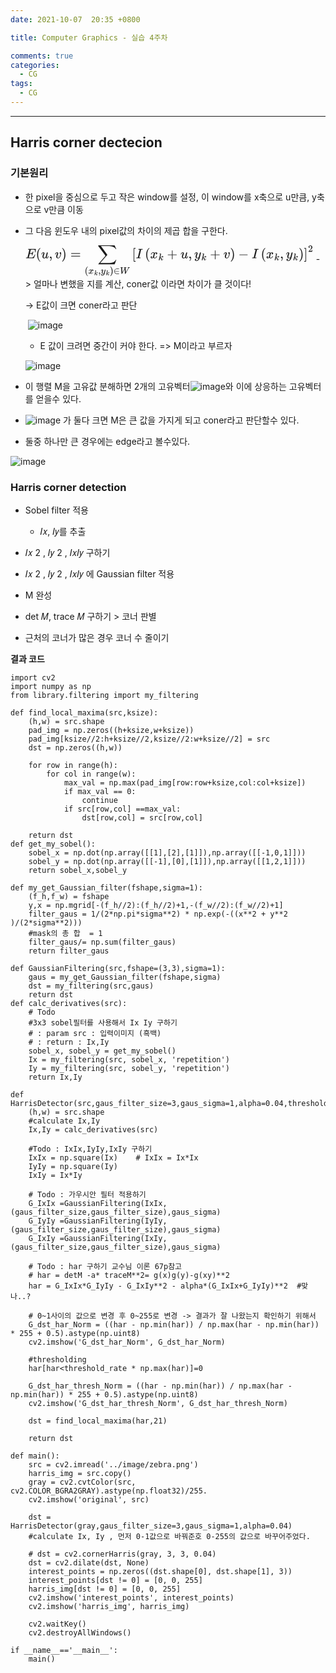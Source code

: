 ```yaml
---
date: 2021-10-07  20:35 +0800

title: Computer Graphics - 실습 4주차

comments: true
categories:
  - CG
tags:
  - CG
---
```


---

## Harris corner dectecion

### 기본원리

- 한 pixel을 중심으로 두고 작은 window를 설정, 이 window를 x축으로 u만큼, y축으로 v만큼 이동

- 그 다음 윈도우 내의 pixel값의 차이의 제곱 합을 구한다.

  <svg style="vertical-align: -3.222ex;" overflow="visible" viewBox="0 -950 21325.8 2374.1" role="img" height="6.713750000000001ex" width="60.309999999999995ex" xmlns="http://www.w3.org/2000/svg"><g transform="scale(1,-1)" stroke-width="0" fill="currentColor" stroke="currentColor"><g data-mml-node="math"><g data-mml-node="mi"><path stroke-width="3" d="M492 213Q472 213 472 226Q472 230 477 250T482 285Q482 316 461 323T364 330H312Q311 328 277 192T243 52Q243 48 254 48T334 46Q428 46 458 48T518 61Q567 77 599 117T670 248Q680 270 683 272Q690 274 698 274Q718 274 718 261Q613 7 608 2Q605 0 322 0H133Q31 0 31 11Q31 13 34 25Q38 41 42 43T65 46Q92 46 125 49Q139 52 144 61Q146 66 215 342T285 622Q285 629 281 629Q273 632 228 634H197Q191 640 191 642T193 659Q197 676 203 680H757Q764 676 764 669Q764 664 751 557T737 447Q735 440 717 440H705Q698 445 698 453L701 476Q704 500 704 528Q704 558 697 578T678 609T643 625T596 632T532 634H485Q397 633 392 631Q388 629 386 622Q385 619 355 499T324 377Q347 376 372 376H398Q464 376 489 391T534 472Q538 488 540 490T557 493Q562 493 565 493T570 492T572 491T574 487T577 483L544 351Q511 218 508 216Q505 213 492 213Z" data-c="1D438"></path></g><g transform="translate(764,0)" data-mml-node="mo"><path stroke-width="3" d="M94 250Q94 319 104 381T127 488T164 576T202 643T244 695T277 729T302 750H315H319Q333 750 333 741Q333 738 316 720T275 667T226 581T184 443T167 250T184 58T225 -81T274 -167T316 -220T333 -241Q333 -250 318 -250H315H302L274 -226Q180 -141 137 -14T94 250Z" data-c="28"></path></g><g transform="translate(1153,0)" data-mml-node="mi"><path stroke-width="3" d="M21 287Q21 295 30 318T55 370T99 420T158 442Q204 442 227 417T250 358Q250 340 216 246T182 105Q182 62 196 45T238 27T291 44T328 78L339 95Q341 99 377 247Q407 367 413 387T427 416Q444 431 463 431Q480 431 488 421T496 402L420 84Q419 79 419 68Q419 43 426 35T447 26Q469 29 482 57T512 145Q514 153 532 153Q551 153 551 144Q550 139 549 130T540 98T523 55T498 17T462 -8Q454 -10 438 -10Q372 -10 347 46Q345 45 336 36T318 21T296 6T267 -6T233 -11Q189 -11 155 7Q103 38 103 113Q103 170 138 262T173 379Q173 380 173 381Q173 390 173 393T169 400T158 404H154Q131 404 112 385T82 344T65 302T57 280Q55 278 41 278H27Q21 284 21 287Z" data-c="1D462"></path></g><g transform="translate(1725,0)" data-mml-node="mo"><path stroke-width="3" d="M78 35T78 60T94 103T137 121Q165 121 187 96T210 8Q210 -27 201 -60T180 -117T154 -158T130 -185T117 -194Q113 -194 104 -185T95 -172Q95 -168 106 -156T131 -126T157 -76T173 -3V9L172 8Q170 7 167 6T161 3T152 1T140 0Q113 0 96 17Z" data-c="2C"></path></g><g transform="translate(2169.7,0)" data-mml-node="mi"><path stroke-width="3" d="M173 380Q173 405 154 405Q130 405 104 376T61 287Q60 286 59 284T58 281T56 279T53 278T49 278T41 278H27Q21 284 21 287Q21 294 29 316T53 368T97 419T160 441Q202 441 225 417T249 361Q249 344 246 335Q246 329 231 291T200 202T182 113Q182 86 187 69Q200 26 250 26Q287 26 319 60T369 139T398 222T409 277Q409 300 401 317T383 343T365 361T357 383Q357 405 376 424T417 443Q436 443 451 425T467 367Q467 340 455 284T418 159T347 40T241 -11Q177 -11 139 22Q102 54 102 117Q102 148 110 181T151 298Q173 362 173 380Z" data-c="1D463"></path></g><g transform="translate(2654.7,0)" data-mml-node="mo"><path stroke-width="3" d="M60 749L64 750Q69 750 74 750H86L114 726Q208 641 251 514T294 250Q294 182 284 119T261 12T224 -76T186 -143T145 -194T113 -227T90 -246Q87 -249 86 -250H74Q66 -250 63 -250T58 -247T55 -238Q56 -237 66 -225Q221 -64 221 250T66 725Q56 737 55 738Q55 746 60 749Z" data-c="29"></path></g><g transform="translate(3321.4,0)" data-mml-node="mo"><path stroke-width="3" d="M56 347Q56 360 70 367H707Q722 359 722 347Q722 336 708 328L390 327H72Q56 332 56 347ZM56 153Q56 168 72 173H708Q722 163 722 153Q722 140 707 133H70Q56 140 56 153Z" data-c="3D"></path></g><g transform="translate(4377.2,0)" data-mml-node="munder"><g transform="translate(952.4,0)" data-mml-node="mo"><path stroke-width="3" d="M60 948Q63 950 665 950H1267L1325 815Q1384 677 1388 669H1348L1341 683Q1320 724 1285 761Q1235 809 1174 838T1033 881T882 898T699 902H574H543H251L259 891Q722 258 724 252Q725 250 724 246Q721 243 460 -56L196 -356Q196 -357 407 -357Q459 -357 548 -357T676 -358Q812 -358 896 -353T1063 -332T1204 -283T1307 -196Q1328 -170 1348 -124H1388Q1388 -125 1381 -145T1356 -210T1325 -294L1267 -449L666 -450Q64 -450 61 -448Q55 -446 55 -439Q55 -437 57 -433L590 177Q590 178 557 222T452 366T322 544L56 909L55 924Q55 945 60 948Z" data-c="2211"></path></g><g data-mjx-texclass="ORD" transform="translate(0,-1147.3) scale(0.707)" data-mml-node="TeXAtom"><g data-mml-node="mrow"><g data-mml-node="mo"><path stroke-width="3" d="M94 250Q94 319 104 381T127 488T164 576T202 643T244 695T277 729T302 750H315H319Q333 750 333 741Q333 738 316 720T275 667T226 581T184 443T167 250T184 58T225 -81T274 -167T316 -220T333 -241Q333 -250 318 -250H315H302L274 -226Q180 -141 137 -14T94 250Z" data-c="28"></path></g><g transform="translate(389,0)" data-mml-node="msub"><g data-mml-node="mi"><path stroke-width="3" d="M52 289Q59 331 106 386T222 442Q257 442 286 424T329 379Q371 442 430 442Q467 442 494 420T522 361Q522 332 508 314T481 292T458 288Q439 288 427 299T415 328Q415 374 465 391Q454 404 425 404Q412 404 406 402Q368 386 350 336Q290 115 290 78Q290 50 306 38T341 26Q378 26 414 59T463 140Q466 150 469 151T485 153H489Q504 153 504 145Q504 144 502 134Q486 77 440 33T333 -11Q263 -11 227 52Q186 -10 133 -10H127Q78 -10 57 16T35 71Q35 103 54 123T99 143Q142 143 142 101Q142 81 130 66T107 46T94 41L91 40Q91 39 97 36T113 29T132 26Q168 26 194 71Q203 87 217 139T245 247T261 313Q266 340 266 352Q266 380 251 392T217 404Q177 404 142 372T93 290Q91 281 88 280T72 278H58Q52 284 52 289Z" data-c="1D465"></path></g><g data-mjx-texclass="ORD" transform="translate(605,-150) scale(0.707)" data-mml-node="TeXAtom"><g data-mml-node="mi"><path stroke-width="3" d="M121 647Q121 657 125 670T137 683Q138 683 209 688T282 694Q294 694 294 686Q294 679 244 477Q194 279 194 272Q213 282 223 291Q247 309 292 354T362 415Q402 442 438 442Q468 442 485 423T503 369Q503 344 496 327T477 302T456 291T438 288Q418 288 406 299T394 328Q394 353 410 369T442 390L458 393Q446 405 434 405H430Q398 402 367 380T294 316T228 255Q230 254 243 252T267 246T293 238T320 224T342 206T359 180T365 147Q365 130 360 106T354 66Q354 26 381 26Q429 26 459 145Q461 153 479 153H483Q499 153 499 144Q499 139 496 130Q455 -11 378 -11Q333 -11 305 15T277 90Q277 108 280 121T283 145Q283 167 269 183T234 206T200 217T182 220H180Q168 178 159 139T145 81T136 44T129 20T122 7T111 -2Q98 -11 83 -11Q66 -11 57 -1T48 16Q48 26 85 176T158 471L195 616Q196 629 188 632T149 637H144Q134 637 131 637T124 640T121 647Z" data-c="1D458"></path></g></g></g><g transform="translate(1412.4,0)" data-mml-node="mo"><path stroke-width="3" d="M78 35T78 60T94 103T137 121Q165 121 187 96T210 8Q210 -27 201 -60T180 -117T154 -158T130 -185T117 -194Q113 -194 104 -185T95 -172Q95 -168 106 -156T131 -126T157 -76T173 -3V9L172 8Q170 7 167 6T161 3T152 1T140 0Q113 0 96 17Z" data-c="2C"></path></g><g transform="translate(1690.4,0)" data-mml-node="msub"><g data-mml-node="mi"><path stroke-width="3" d="M21 287Q21 301 36 335T84 406T158 442Q199 442 224 419T250 355Q248 336 247 334Q247 331 231 288T198 191T182 105Q182 62 196 45T238 27Q261 27 281 38T312 61T339 94Q339 95 344 114T358 173T377 247Q415 397 419 404Q432 431 462 431Q475 431 483 424T494 412T496 403Q496 390 447 193T391 -23Q363 -106 294 -155T156 -205Q111 -205 77 -183T43 -117Q43 -95 50 -80T69 -58T89 -48T106 -45Q150 -45 150 -87Q150 -107 138 -122T115 -142T102 -147L99 -148Q101 -153 118 -160T152 -167H160Q177 -167 186 -165Q219 -156 247 -127T290 -65T313 -9T321 21L315 17Q309 13 296 6T270 -6Q250 -11 231 -11Q185 -11 150 11T104 82Q103 89 103 113Q103 170 138 262T173 379Q173 380 173 381Q173 390 173 393T169 400T158 404H154Q131 404 112 385T82 344T65 302T57 280Q55 278 41 278H27Q21 284 21 287Z" data-c="1D466"></path></g><g data-mjx-texclass="ORD" transform="translate(523,-150) scale(0.707)" data-mml-node="TeXAtom"><g data-mml-node="mi"><path stroke-width="3" d="M121 647Q121 657 125 670T137 683Q138 683 209 688T282 694Q294 694 294 686Q294 679 244 477Q194 279 194 272Q213 282 223 291Q247 309 292 354T362 415Q402 442 438 442Q468 442 485 423T503 369Q503 344 496 327T477 302T456 291T438 288Q418 288 406 299T394 328Q394 353 410 369T442 390L458 393Q446 405 434 405H430Q398 402 367 380T294 316T228 255Q230 254 243 252T267 246T293 238T320 224T342 206T359 180T365 147Q365 130 360 106T354 66Q354 26 381 26Q429 26 459 145Q461 153 479 153H483Q499 153 499 144Q499 139 496 130Q455 -11 378 -11Q333 -11 305 15T277 90Q277 108 280 121T283 145Q283 167 269 183T234 206T200 217T182 220H180Q168 178 159 139T145 81T136 44T129 20T122 7T111 -2Q98 -11 83 -11Q66 -11 57 -1T48 16Q48 26 85 176T158 471L195 616Q196 629 188 632T149 637H144Q134 637 131 637T124 640T121 647Z" data-c="1D458"></path></g></g></g><g transform="translate(2631.8,0)" data-mml-node="mo"><path stroke-width="3" d="M60 749L64 750Q69 750 74 750H86L114 726Q208 641 251 514T294 250Q294 182 284 119T261 12T224 -76T186 -143T145 -194T113 -227T90 -246Q87 -249 86 -250H74Q66 -250 63 -250T58 -247T55 -238Q56 -237 66 -225Q221 -64 221 250T66 725Q56 737 55 738Q55 746 60 749Z" data-c="29"></path></g></g><g transform="translate(3020.8,0)" data-mml-node="mo"><path stroke-width="3" d="M84 250Q84 372 166 450T360 539Q361 539 377 539T419 540T469 540H568Q583 532 583 520Q583 511 570 501L466 500Q355 499 329 494Q280 482 242 458T183 409T147 354T129 306T124 272V270H568Q583 262 583 250T568 230H124V228Q124 207 134 177T167 112T231 48T328 7Q355 1 466 0H570Q583 -10 583 -20Q583 -32 568 -40H471Q464 -40 446 -40T417 -41Q262 -41 172 45Q84 127 84 250Z" data-c="2208"></path></g><g transform="translate(3687.8,0)" data-mml-node="mi"><path stroke-width="3" d="M436 683Q450 683 486 682T553 680Q604 680 638 681T677 682Q695 682 695 674Q695 670 692 659Q687 641 683 639T661 637Q636 636 621 632T600 624T597 615Q597 603 613 377T629 138L631 141Q633 144 637 151T649 170T666 200T690 241T720 295T759 362Q863 546 877 572T892 604Q892 619 873 628T831 637Q817 637 817 647Q817 650 819 660Q823 676 825 679T839 682Q842 682 856 682T895 682T949 681Q1015 681 1034 683Q1048 683 1048 672Q1048 666 1045 655T1038 640T1028 637Q1006 637 988 631T958 617T939 600T927 584L923 578L754 282Q586 -14 585 -15Q579 -22 561 -22Q546 -22 542 -17Q539 -14 523 229T506 480L494 462Q472 425 366 239Q222 -13 220 -15T215 -19Q210 -22 197 -22Q178 -22 176 -15Q176 -12 154 304T131 622Q129 631 121 633T82 637H58Q51 644 51 648Q52 671 64 683H76Q118 680 176 680Q301 680 313 683H323Q329 677 329 674T327 656Q322 641 318 637H297Q236 634 232 620Q262 160 266 136L501 550L499 587Q496 629 489 632Q483 636 447 637Q428 637 422 639T416 648Q416 650 418 660Q419 664 420 669T421 676T424 680T428 682T436 683Z" data-c="1D44A"></path></g></g></g><g transform="translate(7892.6,0)" data-mml-node="msup"><g data-mml-node="mrow"><g data-mml-node="mo"><path stroke-width="3" d="M118 -250V750H255V710H158V-210H255V-250H118Z" data-c="5B"></path></g><g transform="translate(278,0)" data-mml-node="mi"><path stroke-width="3" d="M43 1Q26 1 26 10Q26 12 29 24Q34 43 39 45Q42 46 54 46H60Q120 46 136 53Q137 53 138 54Q143 56 149 77T198 273Q210 318 216 344Q286 624 286 626Q284 630 284 631Q274 637 213 637H193Q184 643 189 662Q193 677 195 680T209 683H213Q285 681 359 681Q481 681 487 683H497Q504 676 504 672T501 655T494 639Q491 637 471 637Q440 637 407 634Q393 631 388 623Q381 609 337 432Q326 385 315 341Q245 65 245 59Q245 52 255 50T307 46H339Q345 38 345 37T342 19Q338 6 332 0H316Q279 2 179 2Q143 2 113 2T65 2T43 1Z" data-c="1D43C"></path></g><g transform="translate(948.7,0)" data-mml-node="mrow"><g data-mml-node="mo"><path stroke-width="3" d="M94 250Q94 319 104 381T127 488T164 576T202 643T244 695T277 729T302 750H315H319Q333 750 333 741Q333 738 316 720T275 667T226 581T184 443T167 250T184 58T225 -81T274 -167T316 -220T333 -241Q333 -250 318 -250H315H302L274 -226Q180 -141 137 -14T94 250Z" data-c="28"></path></g><g transform="translate(389,0)" data-mml-node="msub"><g data-mml-node="mi"><path stroke-width="3" d="M52 289Q59 331 106 386T222 442Q257 442 286 424T329 379Q371 442 430 442Q467 442 494 420T522 361Q522 332 508 314T481 292T458 288Q439 288 427 299T415 328Q415 374 465 391Q454 404 425 404Q412 404 406 402Q368 386 350 336Q290 115 290 78Q290 50 306 38T341 26Q378 26 414 59T463 140Q466 150 469 151T485 153H489Q504 153 504 145Q504 144 502 134Q486 77 440 33T333 -11Q263 -11 227 52Q186 -10 133 -10H127Q78 -10 57 16T35 71Q35 103 54 123T99 143Q142 143 142 101Q142 81 130 66T107 46T94 41L91 40Q91 39 97 36T113 29T132 26Q168 26 194 71Q203 87 217 139T245 247T261 313Q266 340 266 352Q266 380 251 392T217 404Q177 404 142 372T93 290Q91 281 88 280T72 278H58Q52 284 52 289Z" data-c="1D465"></path></g><g data-mjx-texclass="ORD" transform="translate(605,-150) scale(0.707)" data-mml-node="TeXAtom"><g data-mml-node="mi"><path stroke-width="3" d="M121 647Q121 657 125 670T137 683Q138 683 209 688T282 694Q294 694 294 686Q294 679 244 477Q194 279 194 272Q213 282 223 291Q247 309 292 354T362 415Q402 442 438 442Q468 442 485 423T503 369Q503 344 496 327T477 302T456 291T438 288Q418 288 406 299T394 328Q394 353 410 369T442 390L458 393Q446 405 434 405H430Q398 402 367 380T294 316T228 255Q230 254 243 252T267 246T293 238T320 224T342 206T359 180T365 147Q365 130 360 106T354 66Q354 26 381 26Q429 26 459 145Q461 153 479 153H483Q499 153 499 144Q499 139 496 130Q455 -11 378 -11Q333 -11 305 15T277 90Q277 108 280 121T283 145Q283 167 269 183T234 206T200 217T182 220H180Q168 178 159 139T145 81T136 44T129 20T122 7T111 -2Q98 -11 83 -11Q66 -11 57 -1T48 16Q48 26 85 176T158 471L195 616Q196 629 188 632T149 637H144Q134 637 131 637T124 640T121 647Z" data-c="1D458"></path></g></g></g><g transform="translate(1634.6,0)" data-mml-node="mo"><path stroke-width="3" d="M56 237T56 250T70 270H369V420L370 570Q380 583 389 583Q402 583 409 568V270H707Q722 262 722 250T707 230H409V-68Q401 -82 391 -82H389H387Q375 -82 369 -68V230H70Q56 237 56 250Z" data-c="2B"></path></g><g transform="translate(2634.8,0)" data-mml-node="mi"><path stroke-width="3" d="M21 287Q21 295 30 318T55 370T99 420T158 442Q204 442 227 417T250 358Q250 340 216 246T182 105Q182 62 196 45T238 27T291 44T328 78L339 95Q341 99 377 247Q407 367 413 387T427 416Q444 431 463 431Q480 431 488 421T496 402L420 84Q419 79 419 68Q419 43 426 35T447 26Q469 29 482 57T512 145Q514 153 532 153Q551 153 551 144Q550 139 549 130T540 98T523 55T498 17T462 -8Q454 -10 438 -10Q372 -10 347 46Q345 45 336 36T318 21T296 6T267 -6T233 -11Q189 -11 155 7Q103 38 103 113Q103 170 138 262T173 379Q173 380 173 381Q173 390 173 393T169 400T158 404H154Q131 404 112 385T82 344T65 302T57 280Q55 278 41 278H27Q21 284 21 287Z" data-c="1D462"></path></g><g transform="translate(3206.8,0)" data-mml-node="mo"><path stroke-width="3" d="M78 35T78 60T94 103T137 121Q165 121 187 96T210 8Q210 -27 201 -60T180 -117T154 -158T130 -185T117 -194Q113 -194 104 -185T95 -172Q95 -168 106 -156T131 -126T157 -76T173 -3V9L172 8Q170 7 167 6T161 3T152 1T140 0Q113 0 96 17Z" data-c="2C"></path></g><g transform="translate(3651.5,0)" data-mml-node="msub"><g data-mml-node="mi"><path stroke-width="3" d="M21 287Q21 301 36 335T84 406T158 442Q199 442 224 419T250 355Q248 336 247 334Q247 331 231 288T198 191T182 105Q182 62 196 45T238 27Q261 27 281 38T312 61T339 94Q339 95 344 114T358 173T377 247Q415 397 419 404Q432 431 462 431Q475 431 483 424T494 412T496 403Q496 390 447 193T391 -23Q363 -106 294 -155T156 -205Q111 -205 77 -183T43 -117Q43 -95 50 -80T69 -58T89 -48T106 -45Q150 -45 150 -87Q150 -107 138 -122T115 -142T102 -147L99 -148Q101 -153 118 -160T152 -167H160Q177 -167 186 -165Q219 -156 247 -127T290 -65T313 -9T321 21L315 17Q309 13 296 6T270 -6Q250 -11 231 -11Q185 -11 150 11T104 82Q103 89 103 113Q103 170 138 262T173 379Q173 380 173 381Q173 390 173 393T169 400T158 404H154Q131 404 112 385T82 344T65 302T57 280Q55 278 41 278H27Q21 284 21 287Z" data-c="1D466"></path></g><g data-mjx-texclass="ORD" transform="translate(523,-150) scale(0.707)" data-mml-node="TeXAtom"><g data-mml-node="mi"><path stroke-width="3" d="M121 647Q121 657 125 670T137 683Q138 683 209 688T282 694Q294 694 294 686Q294 679 244 477Q194 279 194 272Q213 282 223 291Q247 309 292 354T362 415Q402 442 438 442Q468 442 485 423T503 369Q503 344 496 327T477 302T456 291T438 288Q418 288 406 299T394 328Q394 353 410 369T442 390L458 393Q446 405 434 405H430Q398 402 367 380T294 316T228 255Q230 254 243 252T267 246T293 238T320 224T342 206T359 180T365 147Q365 130 360 106T354 66Q354 26 381 26Q429 26 459 145Q461 153 479 153H483Q499 153 499 144Q499 139 496 130Q455 -11 378 -11Q333 -11 305 15T277 90Q277 108 280 121T283 145Q283 167 269 183T234 206T200 217T182 220H180Q168 178 159 139T145 81T136 44T129 20T122 7T111 -2Q98 -11 83 -11Q66 -11 57 -1T48 16Q48 26 85 176T158 471L195 616Q196 629 188 632T149 637H144Q134 637 131 637T124 640T121 647Z" data-c="1D458"></path></g></g></g><g transform="translate(4815.1,0)" data-mml-node="mo"><path stroke-width="3" d="M56 237T56 250T70 270H369V420L370 570Q380 583 389 583Q402 583 409 568V270H707Q722 262 722 250T707 230H409V-68Q401 -82 391 -82H389H387Q375 -82 369 -68V230H70Q56 237 56 250Z" data-c="2B"></path></g><g transform="translate(5815.4,0)" data-mml-node="mi"><path stroke-width="3" d="M173 380Q173 405 154 405Q130 405 104 376T61 287Q60 286 59 284T58 281T56 279T53 278T49 278T41 278H27Q21 284 21 287Q21 294 29 316T53 368T97 419T160 441Q202 441 225 417T249 361Q249 344 246 335Q246 329 231 291T200 202T182 113Q182 86 187 69Q200 26 250 26Q287 26 319 60T369 139T398 222T409 277Q409 300 401 317T383 343T365 361T357 383Q357 405 376 424T417 443Q436 443 451 425T467 367Q467 340 455 284T418 159T347 40T241 -11Q177 -11 139 22Q102 54 102 117Q102 148 110 181T151 298Q173 362 173 380Z" data-c="1D463"></path></g><g transform="translate(6300.4,0)" data-mml-node="mo"><path stroke-width="3" d="M60 749L64 750Q69 750 74 750H86L114 726Q208 641 251 514T294 250Q294 182 284 119T261 12T224 -76T186 -143T145 -194T113 -227T90 -246Q87 -249 86 -250H74Q66 -250 63 -250T58 -247T55 -238Q56 -237 66 -225Q221 -64 221 250T66 725Q56 737 55 738Q55 746 60 749Z" data-c="29"></path></g></g><g transform="translate(7860.2,0)" data-mml-node="mo"><path stroke-width="3" d="M84 237T84 250T98 270H679Q694 262 694 250T679 230H98Q84 237 84 250Z" data-c="2212"></path></g><g transform="translate(8860.5,0)" data-mml-node="mi"><path stroke-width="3" d="M43 1Q26 1 26 10Q26 12 29 24Q34 43 39 45Q42 46 54 46H60Q120 46 136 53Q137 53 138 54Q143 56 149 77T198 273Q210 318 216 344Q286 624 286 626Q284 630 284 631Q274 637 213 637H193Q184 643 189 662Q193 677 195 680T209 683H213Q285 681 359 681Q481 681 487 683H497Q504 676 504 672T501 655T494 639Q491 637 471 637Q440 637 407 634Q393 631 388 623Q381 609 337 432Q326 385 315 341Q245 65 245 59Q245 52 255 50T307 46H339Q345 38 345 37T342 19Q338 6 332 0H316Q279 2 179 2Q143 2 113 2T65 2T43 1Z" data-c="1D43C"></path></g><g transform="translate(9531.1,0)" data-mml-node="mrow"><g data-mml-node="mo"><path stroke-width="3" d="M94 250Q94 319 104 381T127 488T164 576T202 643T244 695T277 729T302 750H315H319Q333 750 333 741Q333 738 316 720T275 667T226 581T184 443T167 250T184 58T225 -81T274 -167T316 -220T333 -241Q333 -250 318 -250H315H302L274 -226Q180 -141 137 -14T94 250Z" data-c="28"></path></g><g transform="translate(389,0)" data-mml-node="msub"><g data-mml-node="mi"><path stroke-width="3" d="M52 289Q59 331 106 386T222 442Q257 442 286 424T329 379Q371 442 430 442Q467 442 494 420T522 361Q522 332 508 314T481 292T458 288Q439 288 427 299T415 328Q415 374 465 391Q454 404 425 404Q412 404 406 402Q368 386 350 336Q290 115 290 78Q290 50 306 38T341 26Q378 26 414 59T463 140Q466 150 469 151T485 153H489Q504 153 504 145Q504 144 502 134Q486 77 440 33T333 -11Q263 -11 227 52Q186 -10 133 -10H127Q78 -10 57 16T35 71Q35 103 54 123T99 143Q142 143 142 101Q142 81 130 66T107 46T94 41L91 40Q91 39 97 36T113 29T132 26Q168 26 194 71Q203 87 217 139T245 247T261 313Q266 340 266 352Q266 380 251 392T217 404Q177 404 142 372T93 290Q91 281 88 280T72 278H58Q52 284 52 289Z" data-c="1D465"></path></g><g data-mjx-texclass="ORD" transform="translate(605,-150) scale(0.707)" data-mml-node="TeXAtom"><g data-mml-node="mi"><path stroke-width="3" d="M121 647Q121 657 125 670T137 683Q138 683 209 688T282 694Q294 694 294 686Q294 679 244 477Q194 279 194 272Q213 282 223 291Q247 309 292 354T362 415Q402 442 438 442Q468 442 485 423T503 369Q503 344 496 327T477 302T456 291T438 288Q418 288 406 299T394 328Q394 353 410 369T442 390L458 393Q446 405 434 405H430Q398 402 367 380T294 316T228 255Q230 254 243 252T267 246T293 238T320 224T342 206T359 180T365 147Q365 130 360 106T354 66Q354 26 381 26Q429 26 459 145Q461 153 479 153H483Q499 153 499 144Q499 139 496 130Q455 -11 378 -11Q333 -11 305 15T277 90Q277 108 280 121T283 145Q283 167 269 183T234 206T200 217T182 220H180Q168 178 159 139T145 81T136 44T129 20T122 7T111 -2Q98 -11 83 -11Q66 -11 57 -1T48 16Q48 26 85 176T158 471L195 616Q196 629 188 632T149 637H144Q134 637 131 637T124 640T121 647Z" data-c="1D458"></path></g></g></g><g transform="translate(1412.4,0)" data-mml-node="mo"><path stroke-width="3" d="M78 35T78 60T94 103T137 121Q165 121 187 96T210 8Q210 -27 201 -60T180 -117T154 -158T130 -185T117 -194Q113 -194 104 -185T95 -172Q95 -168 106 -156T131 -126T157 -76T173 -3V9L172 8Q170 7 167 6T161 3T152 1T140 0Q113 0 96 17Z" data-c="2C"></path></g><g transform="translate(1857.1,0)" data-mml-node="msub"><g data-mml-node="mi"><path stroke-width="3" d="M21 287Q21 301 36 335T84 406T158 442Q199 442 224 419T250 355Q248 336 247 334Q247 331 231 288T198 191T182 105Q182 62 196 45T238 27Q261 27 281 38T312 61T339 94Q339 95 344 114T358 173T377 247Q415 397 419 404Q432 431 462 431Q475 431 483 424T494 412T496 403Q496 390 447 193T391 -23Q363 -106 294 -155T156 -205Q111 -205 77 -183T43 -117Q43 -95 50 -80T69 -58T89 -48T106 -45Q150 -45 150 -87Q150 -107 138 -122T115 -142T102 -147L99 -148Q101 -153 118 -160T152 -167H160Q177 -167 186 -165Q219 -156 247 -127T290 -65T313 -9T321 21L315 17Q309 13 296 6T270 -6Q250 -11 231 -11Q185 -11 150 11T104 82Q103 89 103 113Q103 170 138 262T173 379Q173 380 173 381Q173 390 173 393T169 400T158 404H154Q131 404 112 385T82 344T65 302T57 280Q55 278 41 278H27Q21 284 21 287Z" data-c="1D466"></path></g><g data-mjx-texclass="ORD" transform="translate(523,-150) scale(0.707)" data-mml-node="TeXAtom"><g data-mml-node="mi"><path stroke-width="3" d="M121 647Q121 657 125 670T137 683Q138 683 209 688T282 694Q294 694 294 686Q294 679 244 477Q194 279 194 272Q213 282 223 291Q247 309 292 354T362 415Q402 442 438 442Q468 442 485 423T503 369Q503 344 496 327T477 302T456 291T438 288Q418 288 406 299T394 328Q394 353 410 369T442 390L458 393Q446 405 434 405H430Q398 402 367 380T294 316T228 255Q230 254 243 252T267 246T293 238T320 224T342 206T359 180T365 147Q365 130 360 106T354 66Q354 26 381 26Q429 26 459 145Q461 153 479 153H483Q499 153 499 144Q499 139 496 130Q455 -11 378 -11Q333 -11 305 15T277 90Q277 108 280 121T283 145Q283 167 269 183T234 206T200 217T182 220H180Q168 178 159 139T145 81T136 44T129 20T122 7T111 -2Q98 -11 83 -11Q66 -11 57 -1T48 16Q48 26 85 176T158 471L195 616Q196 629 188 632T149 637H144Q134 637 131 637T124 640T121 647Z" data-c="1D458"></path></g></g></g><g transform="translate(2798.5,0)" data-mml-node="mo"><path stroke-width="3" d="M60 749L64 750Q69 750 74 750H86L114 726Q208 641 251 514T294 250Q294 182 284 119T261 12T224 -76T186 -143T145 -194T113 -227T90 -246Q87 -249 86 -250H74Q66 -250 63 -250T58 -247T55 -238Q56 -237 66 -225Q221 -64 221 250T66 725Q56 737 55 738Q55 746 60 749Z" data-c="29"></path></g></g><g transform="translate(12718.6,0)" data-mml-node="mo"><path stroke-width="3" d="M22 710V750H159V-250H22V-210H119V710H22Z" data-c="5D"></path></g></g><g data-mjx-texclass="ORD" transform="translate(13029.6,477.1) scale(0.707)" data-mml-node="TeXAtom"><g data-mml-node="mn"><path stroke-width="3" d="M109 429Q82 429 66 447T50 491Q50 562 103 614T235 666Q326 666 387 610T449 465Q449 422 429 383T381 315T301 241Q265 210 201 149L142 93L218 92Q375 92 385 97Q392 99 409 186V189H449V186Q448 183 436 95T421 3V0H50V19V31Q50 38 56 46T86 81Q115 113 136 137Q145 147 170 174T204 211T233 244T261 278T284 308T305 340T320 369T333 401T340 431T343 464Q343 527 309 573T212 619Q179 619 154 602T119 569T109 550Q109 549 114 549Q132 549 151 535T170 489Q170 464 154 447T109 429Z" data-c="32"></path></g></g></g></g></g></svg>
  -> 얼마나 변했을 지를 계산, coner값 이라면 차이가 클 것이다!

  -> E값이 크면 coner라고 판단

  ​ ![image](https://user-images.githubusercontent.com/49177223/136399495-104ccf5a-fa87-43fb-83f4-faf79abb8368.png)

  - E 값이 크려면 중간이 커야 한다. => M이라고 부르자

  ![image](https://user-images.githubusercontent.com/49177223/136399706-86c03f99-083b-48a4-be22-b9f45ddf0340.png)

- 이 행렬 M을 고유값 분해하면 2개의 고유벡터![image](https://user-images.githubusercontent.com/49177223/136400244-8421c332-67c8-4951-b907-8c72c548aae8.png)와 이에 상응하는 고유벡터를 얻을수 있다.

- ![image](https://user-images.githubusercontent.com/49177223/136400244-8421c332-67c8-4951-b907-8c72c548aae8.png) 가 둘다 크면 M은 큰 값을 가지게 되고 coner라고 판단할수 있다.

- 둘중 하나만 큰 경우에는 edge라고 볼수있다.

![image](https://user-images.githubusercontent.com/49177223/136401855-96964e26-0dd7-4026-b976-70be8160cb72.png)

### Harris corner detection

- Sobel filter 적용
  - 𝐼𝑥, 𝐼𝑦를 추출
- 𝐼𝑥 2 , 𝐼𝑦 2 , 𝐼𝑥𝐼𝑦 구하기

- 𝐼𝑥 2 , 𝐼𝑦 2 , 𝐼𝑥𝐼𝑦 에 Gaussian filter 적용

- M 완성

- det 𝑀, trace 𝑀 구하기 > 코너 판별

- 근처의 코너가 많은 경우 코너 수 줄이기

**결과 코드**

```
import cv2
import numpy as np
from library.filtering import my_filtering

def find_local_maxima(src,ksize):
    (h,w) = src.shape
    pad_img = np.zeros((h+ksize,w+ksize))
    pad_img[ksize//2:h+ksize//2,ksize//2:w+ksize//2] = src
    dst = np.zeros((h,w))

    for row in range(h):
        for col in range(w):
            max_val = np.max(pad_img[row:row+ksize,col:col+ksize])
            if max_val == 0:
                continue
            if src[row,col] ==max_val:
                dst[row,col] = src[row,col]

    return dst
def get_my_sobel():
    sobel_x = np.dot(np.array([[1],[2],[1]]),np.array([[-1,0,1]]))
    sobel_y = np.dot(np.array([[-1],[0],[1]]),np.array([[1,2,1]]))
    return sobel_x,sobel_y

def my_get_Gaussian_filter(fshape,sigma=1):
    (f_h,f_w) = fshape
    y,x = np.mgrid[-(f_h//2):(f_h//2)+1,-(f_w//2):(f_w//2)+1]
    filter_gaus = 1/(2*np.pi*sigma**2) * np.exp(-((x**2 + y**2 )/(2*sigma**2)))
    #mask의 총 합  = 1
    filter_gaus/= np.sum(filter_gaus)
    return filter_gaus

def GaussianFiltering(src,fshape=(3,3),sigma=1):
    gaus = my_get_Gaussian_filter(fshape,sigma)
    dst = my_filtering(src,gaus)
    return dst
def calc_derivatives(src):
    # Todo
    #3x3 sobel필터를 사용해서 Ix Iy 구하기
    # : param src : 입력이미지 (흑백)
    # : return : Ix,Iy
    sobel_x, sobel_y = get_my_sobel()
    Ix = my_filtering(src, sobel_x, 'repetition')
    Iy = my_filtering(src, sobel_y, 'repetition')
    return Ix,Iy

def HarrisDetector(src,gaus_filter_size=3,gaus_sigma=1,alpha=0.04,threshold_rate=0.01):
    (h,w) = src.shape
    #calculate Ix,Iy
    Ix,Iy = calc_derivatives(src)

    #Todo : IxIx,IyIy,IxIy 구하기
    IxIx = np.square(Ix)    # IxIx = Ix*Ix
    IyIy = np.square(Iy)
    IxIy = Ix*Iy

    # Todo : 가우시안 필터 적용하기
    G_IxIx =GaussianFiltering(IxIx,(gaus_filter_size,gaus_filter_size),gaus_sigma)
    G_IyIy =GaussianFiltering(IyIy,(gaus_filter_size,gaus_filter_size),gaus_sigma)
    G_IxIy =GaussianFiltering(IxIy,(gaus_filter_size,gaus_filter_size),gaus_sigma)

    # Todo : har 구하기 교수님 이론 67p참고
    # har = detM -a* traceM**2= g(x)g(y)-g(xy)**2
    har = G_IxIx*G_IyIy - G_IxIy**2 - alpha*(G_IxIx+G_IyIy)**2  #맞나..?

    # 0~1사이의 값으로 변경 후 0~255로 변경 -> 결과가 잘 나왔는지 확인하기 위해서
    G_dst_har_Norm = ((har - np.min(har)) / np.max(har - np.min(har)) * 255 + 0.5).astype(np.uint8)
    cv2.imshow('G_dst_har_Norm', G_dst_har_Norm)

    #thresholding
    har[har<threshold_rate * np.max(har)]=0

    G_dst_har_thresh_Norm = ((har - np.min(har)) / np.max(har - np.min(har)) * 255 + 0.5).astype(np.uint8)
    cv2.imshow('G_dst_har_thresh_Norm', G_dst_har_thresh_Norm)

    dst = find_local_maxima(har,21)

    return dst

def main():
    src = cv2.imread('../image/zebra.png')
    harris_img = src.copy()
    gray = cv2.cvtColor(src, cv2.COLOR_BGRA2GRAY).astype(np.float32)/255.
    cv2.imshow('original', src)

    dst = HarrisDetector(gray,gaus_filter_size=3,gaus_sigma=1,alpha=0.04)
    #calculate Ix, Iy , 먼저 0-1값으로 바꿔준호 0-255의 값으로 바꾸어주었다.

    # dst = cv2.cornerHarris(gray, 3, 3, 0.04)
    dst = cv2.dilate(dst, None)
    interest_points = np.zeros((dst.shape[0], dst.shape[1], 3))
    interest_points[dst != 0] = [0, 0, 255]
    harris_img[dst != 0] = [0, 0, 255]
    cv2.imshow('interest_points', interest_points)
    cv2.imshow('harris_img', harris_img)

    cv2.waitKey()
    cv2.destroyAllWindows()

if __name__=='__main__':
    main()

```
